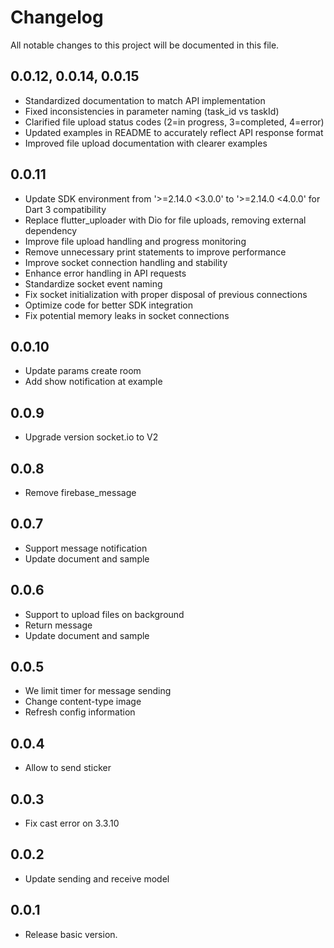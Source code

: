 # Changelog

All notable changes to this project will be documented in this file.

## 0.0.12, 0.0.14, 0.0.15
- Standardized documentation to match API implementation
- Fixed inconsistencies in parameter naming (task_id vs taskId)
- Clarified file upload status codes (2=in progress, 3=completed, 4=error)
- Updated examples in README to accurately reflect API response format
- Improved file upload documentation with clearer examples

## 0.0.11
- Update SDK environment from '>=2.14.0 <3.0.0' to '>=2.14.0 <4.0.0' for Dart 3 compatibility
- Replace flutter_uploader with Dio for file uploads, removing external dependency
- Improve file upload handling and progress monitoring
- Remove unnecessary print statements to improve performance
- Improve socket connection handling and stability
- Enhance error handling in API requests
- Standardize socket event naming
- Fix socket initialization with proper disposal of previous connections
- Optimize code for better SDK integration
- Fix potential memory leaks in socket connections

## 0.0.10
- Update params create room
- Add show notification at example 

## 0.0.9
- Upgrade version socket.io to V2 

## 0.0.8
- Remove firebase_message

## 0.0.7
- Support message notification
- Update document and sample

## 0.0.6
- Support to upload files on background
- Return message 
- Update document and sample

## 0.0.5
- We limit timer for message sending
- Change content-type image
- Refresh config information

## 0.0.4
- Allow to send sticker

## 0.0.3
- Fix cast error on 3.3.10

## 0.0.2
- Update sending and receive model

## 0.0.1
* Release basic version. 